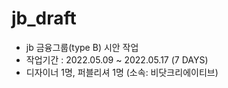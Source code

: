 # jb_draft
- jb 금융그룹(type B) 시안 작업
- 작업기간 : 2022.05.09 ~ 2022.05.17 (7 DAYS)
- 디자이너 1명, 퍼블리셔 1명 (소속: 비닷크리에이티브)
